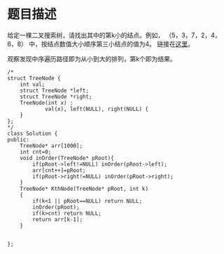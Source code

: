 # 题目描述
给定一棵二叉搜索树，请找出其中的第k小的结点。例如， （5，3，7，2，4，6，8）    中，按结点数值大小顺序第三小结点的值为4。 链接在[这里](https://www.nowcoder.com/practice/ef068f602dde4d28aab2b210e859150a?tpId=13&tqId=11215&tPage=4&rp=4&ru=/ta/coding-interviews&qru=/ta/coding-interviews/question-ranking)。

观察发现中序遍历路径即为从小到大的排列，第k个即为结果。
```
/*
struct TreeNode {
    int val;
    struct TreeNode *left;
    struct TreeNode *right;
    TreeNode(int x) :
            val(x), left(NULL), right(NULL) {
    }
};
*/
class Solution {
public:
    TreeNode* arr[1000];
    int cnt=0;
    void inOrder(TreeNode* pRoot){
        if(pRoot->left!=NULL) inOrder(pRoot->left);
        arr[cnt++]=pRoot;
        if(pRoot->right!=NULL) inOrder(pRoot->right);
    }
    TreeNode* KthNode(TreeNode* pRoot, int k)
    {
        if(k<1 || pRoot==NULL) return NULL;
        inOrder(pRoot);
        if(k>cnt) return NULL;
        return arr[k-1];
    }

    
};
```